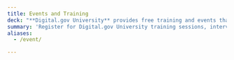```yaml
---
title: Events and Training
deck: "**Digital.gov University** provides free training and events that highlight the innovations, case studies, tools, and resources people in government need most."
summary: 'Register for Digital.gov University training sessions, interviews, community of practice meetings, and other events with digital leaders from across the public and private sectors.'
aliases:
  - /event/

---
```

